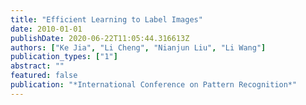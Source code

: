 ```yaml
---
title: "Efficient Learning to Label Images"
date: 2010-01-01
publishDate: 2020-06-22T11:05:44.316613Z
authors: ["Ke Jia", "Li Cheng", "Nianjun Liu", "Li Wang"]
publication_types: ["1"]
abstract: ""
featured: false
publication: "*International Conference on Pattern Recognition*"
---
```


